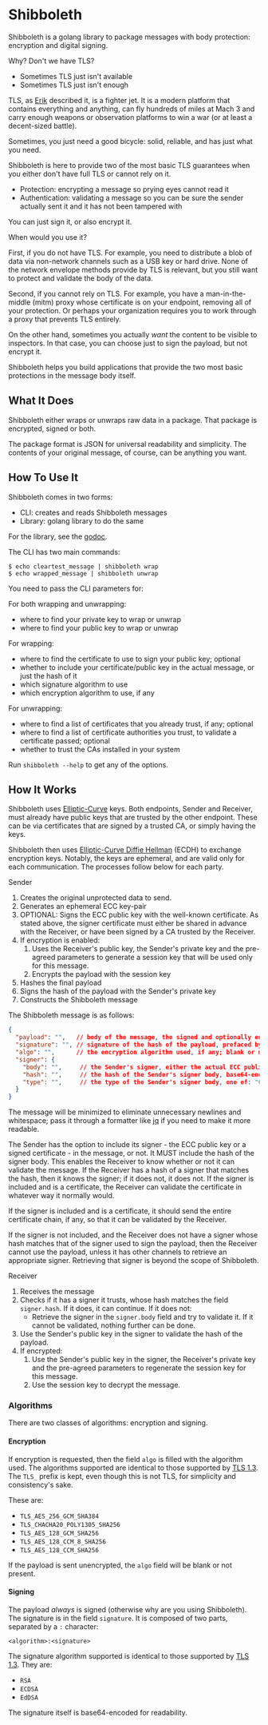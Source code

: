 # Shibboleth

Shibboleth is a golang library to package messages with body protection: encryption and digital signing.

Why? Don't we have TLS?

* Sometimes TLS just isn't available
* Sometimes TLS just isn't enough

TLS, as [Erik](https://twitter.com/nordmark_erik) described it, is a fighter jet. It is a modern platform that contains
everything and anything, can fly hundreds of miles at Mach 3 and carry enough weapons or observation platforms to win a
war (or at least a decent-sized battle).

Sometimes, you just need a good bicycle: solid, reliable, and has just what you need.

Shibboleth is here to provide two of the most basic TLS guarantees when you either don't have full TLS or cannot
rely on it.

* Protection: encrypting a message so prying eyes cannot read it
* Authentication: validating a message so you can be sure the sender actually sent it and it has not been tampered with

You can just sign it, or also encrypt it.

When would you use it?

First, if you do not have TLS. For example, you need to distribute a blob of data via non-network channels such as a USB key or
hard drive. None of the network envelope methods provide by TLS is relevant, but you still want to protect and validate the body
of the data.

Second, if you cannot rely on TLS. For example, you have a man-in-the-middle (mitm) proxy whose certificate is on your endpoint,
removing all of your protection. Or perhaps your organization requires you to work through a proxy that prevents TLS entirely.

On the other hand, sometimes you actually _want_ the content to be visible to inspectors. In that case, you can choose just
to sign the payload, but not encrypt it.

Shibboleth helps you build applications that provide the two most basic protections in the message body itself.

## What It Does

Shibboleth either wraps or unwraps raw data in a package. That package is encrypted, signed or both.

The package format is JSON for universal readability and simplicity. The contents of your original message,
of course, can be anything you want.

## How To Use It

Shibboleth comes in two forms:

* CLI: creates and reads Shibboleth messages
* Library: golang library to do the same

For the library, see the [godoc](https://godoc.org/github.com/zededa/shibboleth).

The CLI has two main commands:

```console
$ echo cleartest_message | shibboleth wrap
$ echo wrapped_message | shibboleth unwrap
```

You need to pass the CLI parameters for:

For both wrapping and unwrapping:

* where to find your private key to wrap or unwrap
* where to find your public key to wrap or unwrap

For wrapping:

* where to find the certificate to use to sign your public key; optional
* whether to include your certificate/public key in the actual message, or just the hash of it
* which signature algorithm to use
* which encryption algorithm to use, if any

For unwrapping:

* where to find a list of certificates that you already trust, if any; optional
* where to find a list of certificate authorities you trust, to validate a certificate passed; optional
* whether to trust the CAs installed in your system

Run `shibboleth --help` to get any of the options.

## How It Works

Shibboleth uses [Elliptic-Curve](https://en.wikipedia.org/wiki/Elliptic-curve_cryptography) keys. Both endpoints, Sender and Receiver,
must already have public keys that are trusted by the other endpoint. These can be via certificates that are signed by a trusted CA,
or simply having the keys.

Shibboleth then uses [Elliptic-Curve Diffie Hellman](https://en.wikipedia.org/wiki/Elliptic-curve_Diffie–Hellman) (ECDH) to exchange
encryption keys. Notably, the keys are ephemeral, and are valid only for each communication. The processes follow below for each party.

Sender

1. Creates the original unprotected data to send.
1. Generates an ephemeral ECC key-pair
1. OPTIONAL: Signs the ECC public key with the well-known certificate. As stated above, the signer certificate must either be shared in advance with the Receiver, or have been signed by a CA trusted by the Receiver.
1. If encryption is enabled:
   1. Uses the Receiver's public key, the Sender's private key and the pre-agreed parameters to generate a session key that will be used only for this message.
   1. Encrypts the payload with the session key
1. Hashes the final payload
1. Signs the hash of the payload with the Sender's private key
1. Constructs the Shibboleth message

The Shibboleth message is as follows:

```json
{
  "payload": "",   // body of the message, the signed and optionally encrypted payload, base64-encoded
  "signature": "", // signature of the hash of the payload, prefaced by the algorithm and a colon
  "algo": "",      // the encryption algorithm used, if any; blank or missing if unencrypted
  "signer": {
    "body": "",     // the Sender's signer, either the actual ECC public key, or a signed certificate, PEM-encoded; optional
    "hash": "",     // the hash of the Sender's signer body, base64-encoded
    "type": "",     // the type of the Sender's signer body, one of: "C" (certificate), "K" (key)
  }
}
```

The message will be minimized to eliminate unnecessary newlines and whitespace; pass it through a formatter like [jq](https://stedolan.github.io/jq/manual/)
if you need to make it more readable.

The Sender has the option to include its signer - the ECC public key or a signed certificate - in the message, or not. It MUST include the hash of 
the signer body. This enables the Receiver to know whether or not it can validate the message. If the Receiver has a hash of a signer
that matches the hash, then it knows the signer; if it does not, it does not. If the signer is included and is a certificate, the Receiver can
validate the certificate in whatever way it normally would.

If the signer is included and is a certificate, it should send the entire certificate chain, if any, so that it can be validated by the Receiver.

If the signer is not included, and the Receiver does not have a signer whose hash matches that of the signer
used to sign the payload, then the Receiver cannot use the payload, unless it has other channels to retrieve an appropriate signer.
Retrieving that signer is beyond the scope of Shibboleth.

Receiver

1. Receives the message
1. Checks if it has a signer it trusts, whose hash matches the field `signer.hash`. If it does, it can continue. If it does not:
   * Retrieve the signer in the `signer.body` field and try to validate it. If it cannot be validated, nothing further can be done.
1. Use the Sender's public key in the signer to validate the hash of the payload.
1. If encrypted:
   1. Use the Sender's public key in the signer, the Receiver's private key and the pre-agreed parameters to regenerate the session key for this message.
   1. Use the session key to decrypt the message.

### Algorithms

There are two classes of algorithms: encryption and signing.

#### Encryption

If encryption is requested, then the field `algo` is filled with the algorithm used. The algorithms supported are identical to those
supported by [TLS 1.3](https://tools.ietf.org/html/rfc8446#appendix-B.4). The `TLS_` prefix is kept, even though this is not TLS, for
simplicity and consistency's sake.

These are:

* `TLS_AES_256_GCM_SHA384`
* `TLS_CHACHA20_POLY1305_SHA256`
* `TLS_AES_128_GCM_SHA256`
* `TLS_AES_128_CCM_8_SHA256`
* `TLS_AES_128_CCM_SHA256`

If the payload is sent unencrypted, the `algo` field will be blank or not present.

#### Signing

The payload _always_ is signed (otherwise why are you using Shibboleth). The signature is in the field `signature`. It is composed of
two parts, separated by a `:` character:

```
<algorithm>:<signature>
```

The signature algorithm supported is identical to those supported by [TLS 1.3](https://tools.ietf.org/html/rfc8446#appendix-B.3.1.3). They are:

* `RSA`
* `ECDSA`
* `EdDSA`

The signature itself is base64-encoded for readability.

